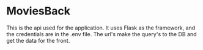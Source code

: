 # MoviesBack

This is the api used for the application. It uses Flask as the framework, and the credentials are in the .env file. The url's make the query's to the DB and get the data for the front.
